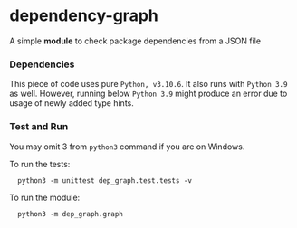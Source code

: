 # dependency-graph
A simple **module** to check package dependencies from a JSON file

### Dependencies

This piece of code uses pure ```Python, v3.10.6```. It also runs with ```Python 3.9``` as well. However, running below ```Python 3.9``` might produce an error due to usage of newly added type hints.

### Test and Run

You may omit 3 from ```python3``` command if you are on Windows.

To run the tests:

```
  python3 -m unittest dep_graph.test.tests -v
```

To run the module:

```
  python3 -m dep_graph.graph
```
